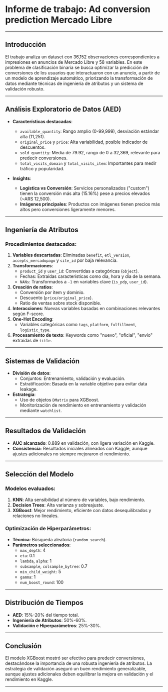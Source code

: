 # Informe de trabajo: Ad conversion prediction Mercado Libre

---

## Introducción
El trabajo analiza un dataset con 36,152 observaciones correspondientes a impresiones en anuncios de Mercado Libre y 58 variables. En este problema de clasificación binaria se busca optimizar la predicción de conversiones de los usuarios que interactuaron con un anuncio, a partir de un modelo de aprendizaje automático, priorizando la transformación de datos mediante técnicas de ingeniería de atributos y un sistema de validación robusto.

---

## Análisis Exploratorio de Datos (AED)

- **Características destacadas**:
  - `available_quantity`: Rango amplio (0-99,999), desviación estándar alta (11,251).
  - `original_price` y `price`: Alta variabilidad, posible indicador de descuentos.
  - `sold_quantity`: Media de 79.92, rango de 0 a 32,369, relevante para predecir conversiones.
  - `total_visits_domain` y `total_visits_item`: Importantes para medir tráfico y popularidad.

- **Insights**:
  - **Logística vs Conversión**: Servicios personalizados ("custom") tienen la conversión más alta (15.16%) pese a precios elevados (~ARS 12,500).  
  - **Imágenes principales**: Productos con imágenes tienen precios más altos pero conversiones ligeramente menores.

---

## Ingeniería de Atributos

### Procedimientos destacados:
1. **Variables descartadas**: Eliminadas `benefit`, `etl_version`, `accepts_mercadopago` y `site_id` por baja relevancia.
2. **Transformaciones**:
   - `product_id` y `user_id`: Convertidas a categóricas (`object`).
   - Fechas: Extraídas características como día, hora y día de la semana.
   - `NANs`: Transformados a `-1` en variables clave (`is_pdp`, `user_id`).
3. **Creación de ratios**:
   - Conversión por ítem y dominio.
   - Descuento (`price/original_price`).
   - Ratio de ventas sobre stock disponible.
4. **Interacciones**: Nuevas variables basadas en combinaciones relevantes según F-score.
5. **One-Hot Encoding**:
   - Variables categóricas como `tags`, `platform`, `fulfillment`, `logistic_type`.
6. **Procesamiento de texto**: Keywords como "nuevo", "oficial", "envío" extraídas de `title`.

---

## Sistemas de Validación

- **División de datos**:
  - Conjuntos: Entrenamiento, validación y evaluación.
  - Estratificación: Basada en la variable objetivo para evitar data leakage.
- **Estrategia**:
  - Uso de objetos `DMatrix` para XGBoost.
  - Monitorización de rendimiento en entrenamiento y validación mediante `watchlist`.

---

## Resultados de Validación

- **AUC alcanzado**: 0.889 en validación, con ligera variación en Kaggle.
- **Consistencia**: Resultados iniciales alineados con Kaggle, aunque ajustes adicionales no siempre mejoraron el rendimiento.

---

## Selección del Modelo

### Modelos evaluados:
1. **KNN**: Alta sensibilidad al número de variables, bajo rendimiento.
2. **Decision Trees**: Alta varianza y sobreajuste.
3. **XGBoost**: Mejor rendimiento, eficiente con datos desequilibrados y relaciones no lineales.

### Optimización de Hiperparámetros:
- **Técnica**: Búsqueda aleatoria (`random_search`).
- **Parámetros seleccionados**:
  - `max_depth`: 4
  - `eta`: 0.1
  - `lambda`, `alpha`: 1
  - `subsample`, `colsample_bytree`: 0.7
  - `min_child_weight`: 5
  - `gamma`: 1
  - `num_boost_round`: 100

---

## Distribución de Tiempos
- **AED**: 15%-20% del tiempo total.
- **Ingeniería de Atributos**: 50%-60%.
- **Validación e Hiperparámetros**: 25%-30%.

---

## Conclusión
El modelo XGBoost mostró ser efectivo para predecir conversiones, destacándose la importancia de una robusta ingeniería de atributos. La estrategia de validación aseguró un buen rendimiento generalizable, aunque ajustes adicionales deben equilibrar la mejora en validación y el rendimiento en Kaggle.

---
